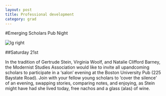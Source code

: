 ```yaml
---
layout: post
title: Professional development
category: grad
---
```



#Emerging Scholars Pub Night

![lg right](http://upload.wikimedia.org/wikipedia/commons/b/bd/Gr%C3%BCn_-_Friday_at_the_French_Artists%27_Salon.jpg)

##Saturday 21st

In the tradition of Gertrude Stein, Virginia Woolf, and Natalie Clifford Barney, the Modernist Studies Association would like to invite all up­and­coming scholars to participate in a ‘salon’ evening at the Boston University Pub (225 Baystate Road). Join with your fellow young scholars to ‘cover the silence’ of an evening, swapping stories, comparing notes, and enjoying, as Stein might have had she lived today, free nachos and a glass (alas) of wine.